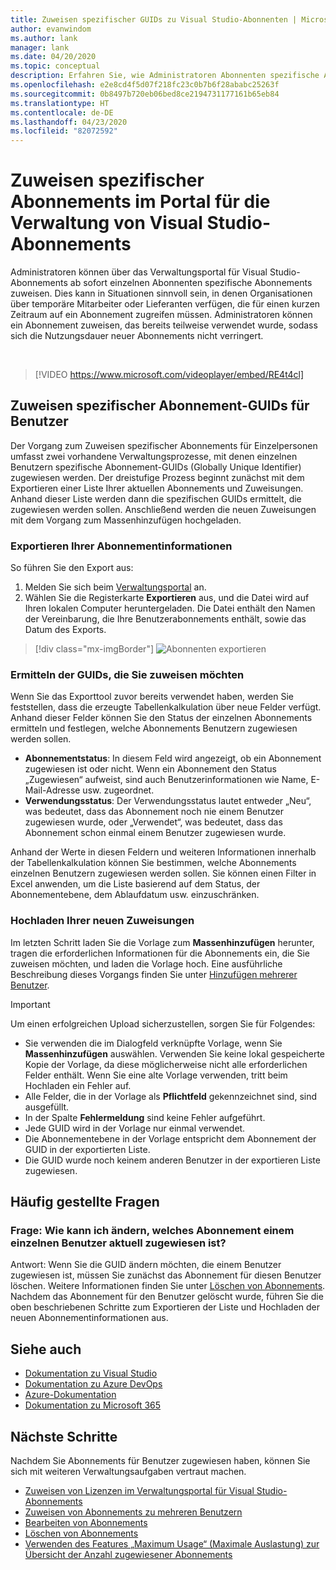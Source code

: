 ```yaml
---
title: Zuweisen spezifischer GUIDs zu Visual Studio-Abonnenten | Microsoft-Dokumentation
author: evanwindom
ms.author: lank
manager: lank
ms.date: 04/20/2020
ms.topic: conceptual
description: Erfahren Sie, wie Administratoren Abonnenten spezifische Abonnement-GUIDs zuweisen können.
ms.openlocfilehash: e2e8cd4f5d07f218fc23c0b7b6f28ababc25263f
ms.sourcegitcommit: 0b8497b720eb06bed8ce2194731177161b65eb84
ms.translationtype: HT
ms.contentlocale: de-DE
ms.lasthandoff: 04/23/2020
ms.locfileid: "82072592"
---
```

# <a name="assign-specific-subscriptions-in-the-visual-studio-subscriptions-administration-portal"></a>Zuweisen spezifischer Abonnements im Portal für die Verwaltung von Visual Studio-Abonnements

Administratoren können über das Verwaltungsportal für Visual Studio-Abonnements ab sofort einzelnen Abonnenten spezifische Abonnements zuweisen.  Dies kann in Situationen sinnvoll sein, in denen Organisationen über temporäre Mitarbeiter oder Lieferanten verfügen, die für einen kurzen Zeitraum auf ein Abonnement zugreifen müssen.  Administratoren können ein Abonnement zuweisen, das bereits teilweise verwendet wurde, sodass sich die Nutzungsdauer neuer Abonnements nicht verringert.  

<br>

> [!VIDEO https://www.microsoft.com/videoplayer/embed/RE4t4cl]


## <a name="assign-specific-subscription-guids-to-users"></a>Zuweisen spezifischer Abonnement-GUIDs für Benutzer

Der Vorgang zum Zuweisen spezifischer Abonnements für Einzelpersonen umfasst zwei vorhandene Verwaltungsprozesse, mit denen einzelnen Benutzern spezifische Abonnement-GUIDs (Globally Unique Identifier) zugewiesen werden.  Der dreistufige Prozess beginnt zunächst mit dem Exportieren einer Liste Ihrer aktuellen Abonnements und Zuweisungen. Anhand dieser Liste werden dann die spezifischen GUIDs ermittelt, die zugewiesen werden sollen. Anschließend werden die neuen Zuweisungen mit dem Vorgang zum Massenhinzufügen hochgeladen.

### <a name="export-your-subscriptions-information"></a>Exportieren Ihrer Abonnementinformationen

So führen Sie den Export aus:
1. Melden Sie sich beim [Verwaltungsportal](https://manage.visualstudio.com) an.
2. Wählen Sie die Registerkarte **Exportieren** aus, und die Datei wird auf Ihren lokalen Computer heruntergeladen. Die Datei enthält den Namen der Vereinbarung, die Ihre Benutzerabonnements enthält, sowie das Datum des Exports.
> [!div class="mx-imgBorder"]
> ![Abonnenten exportieren](_img/exporting-subscriptions/exporting-subscriptions.png)

### <a name="identify-the-guids-you-want-to-assign"></a>Ermitteln der GUIDs, die Sie zuweisen möchten

Wenn Sie das Exporttool zuvor bereits verwendet haben, werden Sie feststellen, dass die erzeugte Tabellenkalkulation über neue Felder verfügt.  Anhand dieser Felder können Sie den Status der einzelnen Abonnements ermitteln und festlegen, welche Abonnements Benutzern zugewiesen werden sollen.  

- **Abonnementstatus**: In diesem Feld wird angezeigt, ob ein Abonnement zugewiesen ist oder nicht.  Wenn ein Abonnement den Status „Zugewiesen“ aufweist, sind auch Benutzerinformationen wie Name, E-Mail-Adresse usw. zugeordnet. 
- **Verwendungsstatus**: Der Verwendungsstatus lautet entweder „Neu“, was bedeutet, dass das Abonnement noch nie einem Benutzer zugewiesen wurde, oder „Verwendet“, was bedeutet, dass das Abonnement schon einmal einem Benutzer zugewiesen wurde.  

Anhand der Werte in diesen Feldern und weiteren Informationen innerhalb der Tabellenkalkulation können Sie bestimmen, welche Abonnements einzelnen Benutzern zugewiesen werden sollen. Sie können einen Filter in Excel anwenden, um die Liste basierend auf dem Status, der Abonnementebene, dem Ablaufdatum usw. einzuschränken. 

### <a name="upload-your-new-assignments"></a>Hochladen Ihrer neuen Zuweisungen

Im letzten Schritt laden Sie die Vorlage zum **Massenhinzufügen** herunter, tragen die erforderlichen Informationen für die Abonnements ein, die Sie zuweisen möchten, und laden die Vorlage hoch.  Eine ausführliche Beschreibung dieses Vorgangs finden Sie unter [Hinzufügen mehrerer Benutzer](assign-license-bulk.md).  

> [!IMPORTANT]
> Um einen erfolgreichen Upload sicherzustellen, sorgen Sie für Folgendes:
> - Sie verwenden die im Dialogfeld verknüpfte Vorlage, wenn Sie **Massenhinzufügen** auswählen.  Verwenden Sie keine lokal gespeicherte Kopie der Vorlage, da diese möglicherweise nicht alle erforderlichen Felder enthält.  Wenn Sie eine alte Vorlage verwenden, tritt beim Hochladen ein Fehler auf. 
> - Alle Felder, die in der Vorlage als **Pflichtfeld** gekennzeichnet sind, sind ausgefüllt.
> - In der Spalte **Fehlermeldung** sind keine Fehler aufgeführt.
> - Jede GUID wird in der Vorlage nur einmal verwendet. 
> - Die Abonnementebene in der Vorlage entspricht dem Abonnement der GUID in der exportierten Liste. 
> - Die GUID wurde noch keinem anderen Benutzer in der exportieren Liste zugewiesen. 

## <a name="frequently-asked-questions"></a>Häufig gestellte Fragen
### <a name="qhow-do-i-change-which-subscription-is-currently-assigned-to-an-individual-user"></a>Frage: Wie kann ich ändern, welches Abonnement einem einzelnen Benutzer aktuell zugewiesen ist?
Antwort: Wenn Sie die GUID ändern möchten, die einem Benutzer zugewiesen ist, müssen Sie zunächst das Abonnement für diesen Benutzer löschen.  Weitere Informationen finden Sie unter [Löschen von Abonnements](delete-license.md).  Nachdem das Abonnement für den Benutzer gelöscht wurde, führen Sie die oben beschriebenen Schritte zum Exportieren der Liste und Hochladen der neuen Abonnementinformationen aus.  

## <a name="see-also"></a>Siehe auch
- [Dokumentation zu Visual Studio](/visualstudio/)
- [Dokumentation zu Azure DevOps](/azure/devops/)
- [Azure-Dokumentation](/azure/)
- [Dokumentation zu Microsoft 365](/microsoft-365/)

## <a name="next-steps"></a>Nächste Schritte
Nachdem Sie Abonnements für Benutzer zugewiesen haben, können Sie sich mit weiteren Verwaltungsaufgaben vertraut machen.
- [Zuweisen von Lizenzen im Verwaltungsportal für Visual Studio-Abonnements](assign-license.md)
- [Zuweisen von Abonnements zu mehreren Benutzern](assign-license-bulk.md)
- [Bearbeiten von Abonnements](edit-license.md)
- [Löschen von Abonnements](delete-license.md)
- [Verwenden des Features „Maximum Usage“ (Maximale Auslastung) zur Übersicht der Anzahl zugewiesener Abonnements](maximum-usage.md)


